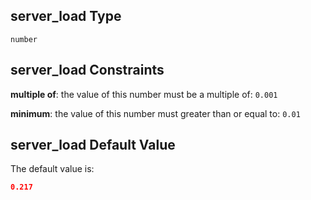 ## server_load Type

`number`

## server_load Constraints

**multiple of**: the value of this number must be a multiple of: `0.001`

**minimum**: the value of this number must greater than or equal to: `0.01`

## server_load Default Value

The default value is:

```json
0.217
```
